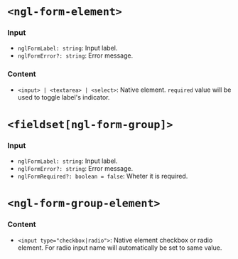 # `<ngl-form-element>`

### Input
  * `nglFormLabel: string`: Input label.
  * `nglFormError?: string`: Error message.

### Content

  * `<input> | <textarea> | <select>`: Native element. `required` value will be used to toggle label's indicator.


# `<fieldset[ngl-form-group]>`

### Input
  * `nglFormLabel: string`: Input label.
  * `nglFormError?: string`: Error message.
  * `nglFormRequired?: boolean = false`: Wheter it is required.

# `<ngl-form-group-element>`

### Content

  * `<input type="checkbox|radio">`: Native element checkbox or radio element. For radio input name will automatically be set to same value.
